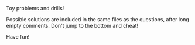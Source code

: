 Toy problems and drills!

Possible solutions are included in the same files as the questions,
after long empty comments. Don't jump to the bottom and cheat!

Have fun!
